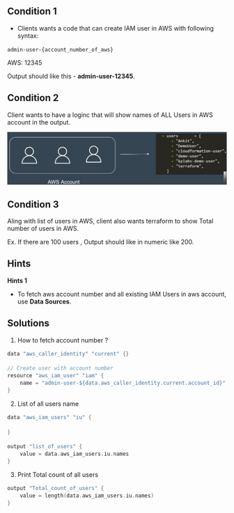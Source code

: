 Condition 1
---

- Clients wants a code that can create IAM user in AWS with following syntax:

`admin-user-{account_number_of_aws}`

AWS: 12345

Output should like this - **admin-user-12345**.


Condition 2
---

Client wants to have a loginc that will show names of ALL Users in AWS account in the output.

![alt text](c2.png)

Condition 3
---

Aling with list of users in AWS, client also wants terraform to show Total number of users in AWS.

Ex. If there are 100 users , Output should like in numeric like 200.

Hints
---

**Hints 1**

- To fetch aws account number and all existing IAM Users in aws account, use **Data Sources**.

Solutions
---

1. How to fetch account number ?

```h
data "aws_caller_identity" "current" {}

// Create user with account number
resource "aws_iam_user" "iam" {
    name = "admin-user-${data.aws_caller_identity.current.account_id}"
}
```

2. List of all users name

```h
data "aws_iam_users" "iu" {

}

output "list_of_users" {
    value = data.aws_iam_users.iu.names
}
```

3. Print Total count of all users

```h
output "Total_count_of_users" {
    value = length(data.aws_iam_users.iu.names)
}
```


